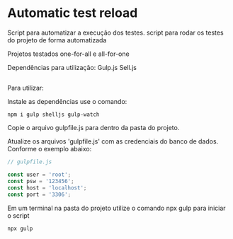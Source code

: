 # Automatic test reload

Script para automatizar a execução dos testes.
script para rodar os testes do projeto  de forma automatizada

Projetos testados one-for-all e all-for-one


Dependências para utilização:
Gulp.js
Sell.js

##
 
Para utilizar:
 
Instale as dependências use o comando:
```console
npm i gulp shelljs gulp-watch
```

Copie o arquivo gulpfile.js para dentro da pasta do projeto.

Atualize os arquivos 'gulpfile.js' com as credenciais do banco de dados.
Conforme o exemplo abaixo:

```javascript
// gulpfile.js

const user = 'root';
const psw = '123456';
const host = 'localhost';
const port = '3306';
```
 
Em um terminal na pasta do projeto utilize o comando npx gulp para iniciar o script
```console
npx gulp
```
